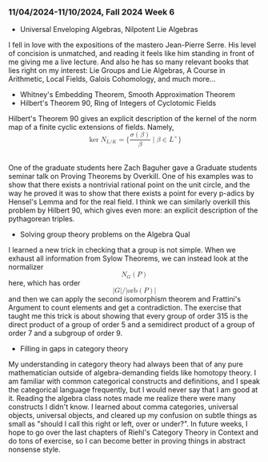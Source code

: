 ### 11/04/2024-11/10/2024, Fall 2024 Week 6
 
* Universal Enveloping Algebras, Nilpotent Lie Algebras 

I fell in love with the expositions of the mastero Jean-Pierre Serre. His level of concision is unmatched, and reading it feels like him standing in front of me giving me a live lecture. And also he has so many relevant books that lies right on my interest: Lie Groups and Lie Algebras, A Course in Arithmetic, Local Fields, Galois Cohomology, and much more...

* Whitney's Embedding Theorem, Smooth Approximation Theorem
* Hilbert's Theorem 90, Ring of Integers of Cyclotomic Fields

Hilbert's Theorem 90 gives an explicit description of the kernel of the norm map of a finite cyclic extensions of fields. Namely,
<math display="block" xmlns="http://www.w3.org/1998/Math/MathML">
  <mrow>
    <mo>ker</mo>
    <msub>
      <mi>N</mi>
      <mrow>
        <mi>L</mi>
        <mi>/</mi>
        <mi>K</mi>
      </mrow>
    </msub>
    <mo>=</mo>
    <mo stretchy="false" form="prefix">{</mo>
    <mfrac>
      <mrow>
        <mi>σ</mi>
        <mrow>
          <mo stretchy="true" form="prefix">(</mo>
          <mi>β</mi>
          <mo stretchy="true" form="postfix">)</mo>
        </mrow>
      </mrow>
      <mi>β</mi>
    </mfrac>
    <mo>∣</mo>
    <mi>β</mi>
    <mo>∈</mo>
    <msup>
      <mi>L</mi>
      <mo>×</mo>
    </msup>
    <mo stretchy="false" form="postfix">}</mo>
  </mrow>
</math>
<br>

One of the graduate students here Zach Baguher gave a Graduate students seminar talk on Proving Theorems by Overkill. One of his examples was to show that there exists a nontrivial rational point on the unit circle, and the way he proved it was to show that there exists a point for every p-adics by Hensel's Lemma and for the real field. I think we can similarly overkill this problem by Hilbert 90, which gives even more: an explicit description of the pythagorean triples.
* Solving group theory problems on the Algebra Qual

I learned a new trick in checking that a group is not simple. When we exhaust all information from Sylow Theorems, we can instead look at the normalizer <math display="block" xmlns="http://www.w3.org/1998/Math/MathML">
  <mrow>
    <msub>
      <mi>N</mi>
      <mi>G</mi>
    </msub>
    <mrow>
      <mo stretchy="true" form="prefix">(</mo>
      <mi>P</mi>
      <mo stretchy="true" form="postfix">)</mo>
    </mrow>
  </mrow>
</math>
here, which has order 
<math display="block" xmlns="http://www.w3.org/1998/Math/MathML">
  <mrow>
    <mrow>
      <mo stretchy="true" form="prefix">|</mo>
      <mi>G</mi>
      <mo stretchy="true" form="postfix">|</mo>
    </mrow>
    <mi>/</mi>
    <mrow>
      <mo stretchy="true" form="prefix">|</mo>
      <mtext mathvariant="normal">orb</mtext>
      <mrow>
        <mo stretchy="true" form="prefix">(</mo>
        <mi>P</mi>
        <mo stretchy="true" form="postfix">)</mo>
      </mrow>
      <mo stretchy="true" form="postfix">|</mo>
    </mrow>
  </mrow>
</math>
and then we can apply the second isomorphism theorem and Frattini's Argument to count elements and get a contradiction. The exercise that taught me this trick is about showing that every group of order 315 is the direct product of a group of order 5 and a semidirect product of a group of order 7 and a subgroup of order 9.
* Filling in gaps in category theory

My understanding in category theory had always been that of any pure mathematician outside of algebra-demanding fields like homotopy theory. I am familiar with common categorical constructs and definitions, and I speak the categorical language frequently, but I would never say that I am good at it. Reading the algebra class notes made me realize there were many constructs I didn't know. I learned about comma categories, universal objects, universal objects, and cleared up my confusion on subtle things as small as "should I call this right or left, over or under?". In future weeks, I hope to go over the last chapters of Riehl's Category Theory in Context and do tons of exercise, so I can become better in proving things in abstract nonsense style.

